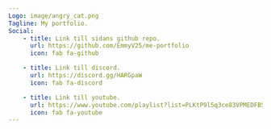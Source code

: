 ```yaml
---
Logo: image/angry_cat.png
Tagline: My portfolio.
Social:
    - title: Link till sidans github repo.
      url: https://github.com/EmmyV25/me-portfolio
      icon: fab fa-github

    - title: Link till discord.
      url: https://discord.gg/HARGpaW
      icon: fab fa-discord

    - title: Link till youtube.
      url: https://www.youtube.com/playlist?list=PLKtP9l5q3ce83VPMEDFBSBATfeovO8cwW
      icon: fab fa-youtube
---
```


